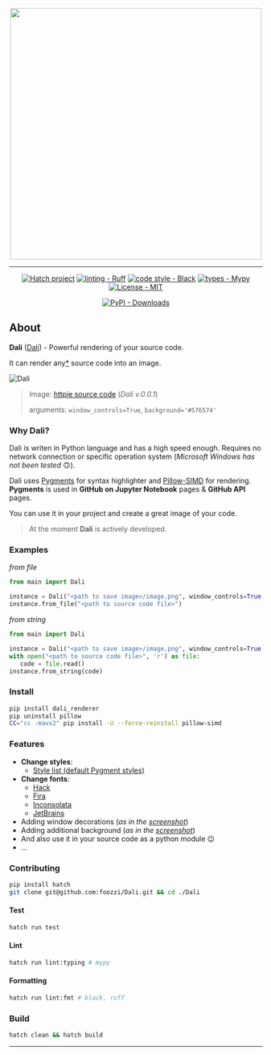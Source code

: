 <p align="center">
<img src="https://i.imgur.com/wU1s5Dn.png" width="500" />
</p>

___
<div align="center">

[![Hatch project](https://img.shields.io/badge/%F0%9F%A5%9A-Hatch-4051b5.svg)](https://github.com/pypa/hatch) 
[![linting - Ruff](https://img.shields.io/endpoint?url=https://raw.githubusercontent.com/charliermarsh/ruff/main/assets/badge/v0.json)](https://github.com/charliermarsh/ruff)
[![code style - Black](https://img.shields.io/badge/code%20style-black-000000.svg)](https://github.com/psf/black) 
[![types - Mypy](https://img.shields.io/badge/types-Mypy-blue.svg)](https://github.com/python/mypy)
[![License - MIT](https://img.shields.io/badge/license-MIT-9400d3.svg)](https://spdx.org/licenses/)

[![PyPI - Downloads](https://img.shields.io/pypi/dm/dali_renderer.svg?color=blue&label=Downloads&logo=pypi&logoColor=gold)](https://pypi.org/project/dali_renderer/)

</div>

## About
**Dali** ([Dalí](https://en.wikipedia.org/wiki/Salvador_Dal%C3%AD)) - Powerful rendering of your source code.

It can render any[*](https://gist.github.com/foozzi/d1fd955f7b986a0605d6c3322e179500) source code into an image.

![Dali](https://i.imgur.com/EQl0Kid.png)
> Image: [httpie source code](https://github.com/httpie/httpie/blob/master/httpie/encoding.py) (*Dali v.0.0.1*)
> 
> arguments: `window_controls=True`, `background='#576574'`

### Why Dali?
Dali is writen in Python language and has a high speed enough.
Requires no network connection or specific operation system (*Microsoft Windows has not been tested* :upside_down_face:).

Dali uses [Pygments](https://pygments.org/) for syntax highlighter and [Pillow-SIMD](https://github.com/uploadcare/pillow-simd) for rendering. **Pygments** is used in **GitHub on Jupyter Notebook** pages & **GitHub API** pages.

You can use it in your project and create a great image of your code.

> At the moment **Dali** is actively developed.

### Examples
*from file*

```python
from main import Dali

instance = Dali("<path to save image>/image.png", window_controls=True, background='#576574')
instance.from_file("<path to source code file>")
```
*from string*

```python
from main import Dali

instance = Dali("<path to save image>/image.png", window_controls=True, background='#576574')
with open("<path to source code file>", 'r') as file:
   code = file.read()
instance.from_string(code)
```

### Install
```bash
pip install dali_renderer
pip uninstall pillow
CC="cc -mavx2" pip install -U --force-reinstall pillow-simd
```

### Features
 - **Change styles**:
   - <a href="https://pygments.org/styles/" target="_blank">Style list (default Pygment styles)</a>
 - **Change fonts**:
   - <a href="https://sourcefoundry.org/hack/" target="_blank">Hack</a>
   - <a href="https://github.com/tonsky/FiraCode" target="_blank">Fira</a>
   - <a href="https://levien.com/type/myfonts/inconsolata.html" target="_blank">Inconsolata</a>
   - <a href="https://www.jetbrains.com/lp/mono/" target="_blank">JetBrains</a>
 - Adding window decorations (*as in the [screenshot](https://i.imgur.com/EQl0Kid.png)*)
 - Adding additional background (*as in the [screenshot](https://i.imgur.com/EQl0Kid.png)*)
 - And also use it in your source code as a python module :wink:
 - ...

### Contributing
```bash
pip install hatch
git clone git@github.com:foozzi/Dali.git && cd ./Dali
```

#### Test
```bash
hatch run test
```
#### Lint
```bash
hatch run lint:typing # mypy
```
#### Formatting
```bash
hatch run lint:fmt # black, ruff
```

### Build
```bash
hatch clean && hatch build
```
___